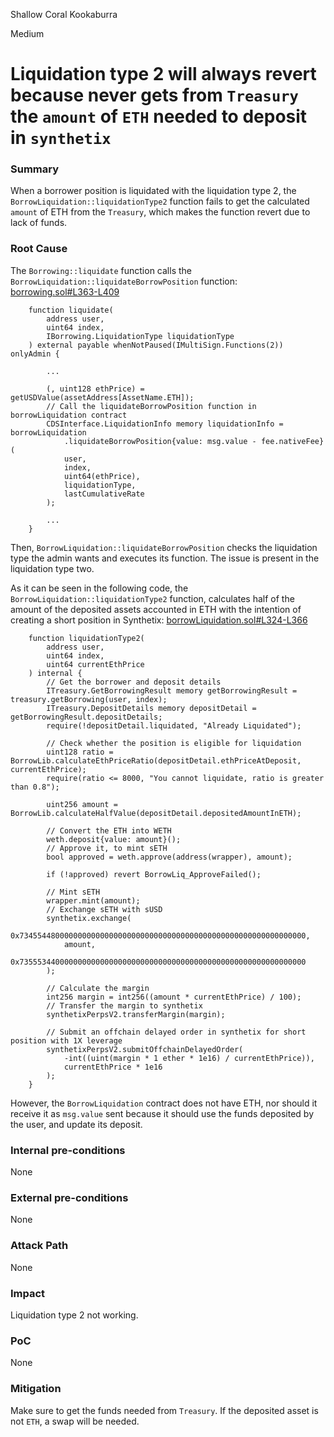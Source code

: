 Shallow Coral Kookaburra

Medium

# Liquidation type 2 will always revert because never gets from `Treasury` the `amount` of `ETH` needed to deposit in `synthetix`

### Summary

When a borrower position is liquidated with the liquidation type 2, the `BorrowLiquidation::liquidationType2` function fails to get the calculated `amount` of ETH from the `Treasury`, which makes the function revert due to lack of funds. 

### Root Cause

The `Borrowing::liquidate` function calls the `BorrowLiquidation::liquidateBorrowPosition` function:
[borrowing.sol#L363-L409](https://github.com/sherlock-audit/2024-11-autonomint/blob/0d324e04d4c0ca306e1ae4d4c65f0cb9d681751b/Blockchain/Blockchian/contracts/Core_logic/borrowing.sol#L363-L409)
```solidity
    function liquidate(
        address user,
        uint64 index,
        IBorrowing.LiquidationType liquidationType
    ) external payable whenNotPaused(IMultiSign.Functions(2)) onlyAdmin {
    
        ...
        
        (, uint128 ethPrice) = getUSDValue(assetAddress[AssetName.ETH]);
        // Call the liquidateBorrowPosition function in borrowLiquidation contract
        CDSInterface.LiquidationInfo memory liquidationInfo = borrowLiquidation
            .liquidateBorrowPosition{value: msg.value - fee.nativeFee}(
            user,
            index,
            uint64(ethPrice),
            liquidationType,
            lastCumulativeRate
        );
        
        ...
    }
```

Then, `BorrowLiquidation::liquidateBorrowPosition` checks the liquidation type the admin wants and executes its function. The issue is present in the liquidation type two.

As it can be seen in the following code, the `BorrowLiquidation::liquidationType2` function, calculates half of the amount of the deposited assets accounted in ETH with the intention of creating a short position in Synthetix:
[borrowLiquidation.sol#L324-L366](https://github.com/sherlock-audit/2024-11-autonomint/blob/0d324e04d4c0ca306e1ae4d4c65f0cb9d681751b/Blockchain/Blockchian/contracts/Core_logic/borrowLiquidation.sol#L324-L366)
```solidity
    function liquidationType2(
        address user,
        uint64 index,
        uint64 currentEthPrice
    ) internal {
        // Get the borrower and deposit details
        ITreasury.GetBorrowingResult memory getBorrowingResult = treasury.getBorrowing(user, index);
        ITreasury.DepositDetails memory depositDetail = getBorrowingResult.depositDetails;
        require(!depositDetail.liquidated, "Already Liquidated");
        
        // Check whether the position is eligible for liquidation
        uint128 ratio = BorrowLib.calculateEthPriceRatio(depositDetail.ethPriceAtDeposit, currentEthPrice);
        require(ratio <= 8000, "You cannot liquidate, ratio is greater than 0.8");
        
        uint256 amount = BorrowLib.calculateHalfValue(depositDetail.depositedAmountInETH);
        
        // Convert the ETH into WETH
        weth.deposit{value: amount}();
        // Approve it, to mint sETH
        bool approved = weth.approve(address(wrapper), amount);
        
        if (!approved) revert BorrowLiq_ApproveFailed();
        
        // Mint sETH
        wrapper.mint(amount);
        // Exchange sETH with sUSD
        synthetix.exchange(
            0x7345544800000000000000000000000000000000000000000000000000000000,
            amount,
            0x7355534400000000000000000000000000000000000000000000000000000000
        );
        
        // Calculate the margin
        int256 margin = int256((amount * currentEthPrice) / 100);
        // Transfer the margin to synthetix
        synthetixPerpsV2.transferMargin(margin);
        
        // Submit an offchain delayed order in synthetix for short position with 1X leverage
        synthetixPerpsV2.submitOffchainDelayedOrder(
            -int((uint(margin * 1 ether * 1e16) / currentEthPrice)),
            currentEthPrice * 1e16
        );
    }
```

However, the `BorrowLiquidation` contract does not have ETH, nor should it receive it as `msg.value` sent because it should use the funds deposited by the user, and update its deposit.

### Internal pre-conditions

None

### External pre-conditions

None

### Attack Path

None

### Impact

Liquidation type 2 not working.

### PoC

None

### Mitigation

Make sure to get the funds needed from `Treasury`. If the deposited asset is not `ETH`, a swap will be needed.